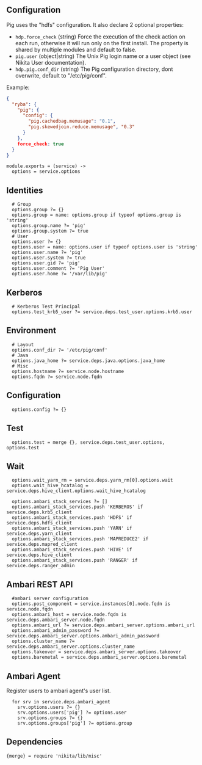 
## Configuration

Pig uses the "hdfs" configuration. It also declare 2 optional properties:

*   `hdp.force_check` (string)
    Force the execution of the check action on each run, otherwise it will
    run only on the first install. The property is shared by multiple
    modules and default to false.
*   `pig.user` (object|string)
    The Unix Pig login name or a user object (see Nikita User documentation).
*   `hdp.pig.conf_dir` (string)
    The Pig configuration directory, dont overwrite, default to "/etc/pig/conf".

Example:

```json
{
  "ryba": {
    "pig": {
      "config": {
        "pig.cachedbag.memusage": "0.1",
        "pig.skewedjoin.reduce.memusage", "0.3"
      }
    },
    force_check: true
  }
}
```

    module.exports = (service) ->
      options = service.options

## Identities

      # Group
      options.group ?= {}
      options.group = name: options.group if typeof options.group is 'string'
      options.group.name ?= 'pig'
      options.group.system ?= true
      # User
      options.user ?= {}
      options.user = name: options.user if typeof options.user is 'string'
      options.user.name ?= 'pig'
      options.user.system ?= true
      options.user.gid ?= 'pig'
      options.user.comment ?= 'Pig User'
      options.user.home ?= '/var/lib/pig'

## Kerberos

      # Kerberos Test Principal
      options.test_krb5_user ?= service.deps.test_user.options.krb5.user

## Environment

      # Layout
      options.conf_dir ?= '/etc/pig/conf'
      # Java
      options.java_home ?= service.deps.java.options.java_home
      # Misc
      options.hostname ?= service.node.hostname
      options.fqdn ?= service.node.fqdn

## Configuration

      options.config ?= {}

## Test

      options.test = merge {}, service.deps.test_user.options, options.test

## Wait

      options.wait_yarn_rm = service.deps.yarn_rm[0].options.wait
      options.wait_hive_hcatalog = service.deps.hive_client.options.wait_hive_hcatalog
      
      options.ambari_stack_services ?= []
      options.ambari_stack_services.push 'KERBEROS' if service.deps.krb5_client
      options.ambari_stack_services.push 'HDFS' if service.deps.hdfs_client
      options.ambari_stack_services.push 'YARN' if service.deps.yarn_client
      options.ambari_stack_services.push 'MAPREDUCE2' if service.deps.mapred_client
      options.ambari_stack_services.push 'HIVE' if service.deps.hive_client
      options.ambari_stack_services.push 'RANGER' if service.deps.ranger_admin

## Ambari REST API

      #ambari server configuration
      options.post_component = service.instances[0].node.fqdn is service.node.fqdn
      options.ambari_host = service.node.fqdn is service.deps.ambari_server.node.fqdn
      options.ambari_url ?= service.deps.ambari_server.options.ambari_url
      options.ambari_admin_password ?= service.deps.ambari_server.options.ambari_admin_password
      options.cluster_name ?= service.deps.ambari_server.options.cluster_name
      options.takeover = service.deps.ambari_server.options.takeover
      options.baremetal = service.deps.ambari_server.options.baremetal

## Ambari Agent
Register users to ambari agent's user list.

      for srv in service.deps.ambari_agent
        srv.options.users ?= {}
        srv.options.users['pig'] ?= options.user
        srv.options.groups ?= {}
        srv.options.groups['pig'] ?= options.group

## Dependencies

    {merge} = require 'nikita/lib/misc'
